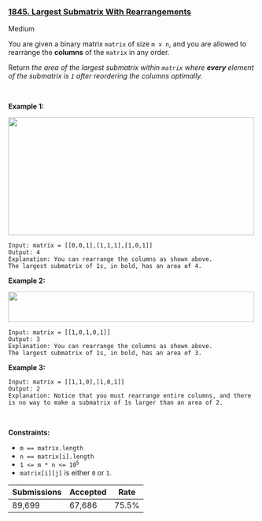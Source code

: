 ### [1845. Largest Submatrix With Rearrangements](https://leetcode.com/problems/largest-submatrix-with-rearrangements/description/?envType=daily-question&envId=2023-11-26)

Medium

You are given a binary matrix `` matrix `` of size `` m x n ``, and you are allowed to rearrange the __columns__ of the `` matrix `` in any order.

Return _the area of the largest submatrix within _`` matrix ``_ where __every__ element of the submatrix is _`` 1 ``_ after reordering the columns optimally._

 

<strong class="example">Example 1:</strong>

<img alt="" src="https://assets.leetcode.com/uploads/2020/12/29/screenshot-2020-12-30-at-40536-pm.png" style="width: 500px; height: 240px;"/>

```
Input: matrix = [[0,0,1],[1,1,1],[1,0,1]]
Output: 4
Explanation: You can rearrange the columns as shown above.
The largest submatrix of 1s, in bold, has an area of 4.
```

<strong class="example">Example 2:</strong>

<img alt="" src="https://assets.leetcode.com/uploads/2020/12/29/screenshot-2020-12-30-at-40852-pm.png" style="width: 500px; height: 62px;"/>

```
Input: matrix = [[1,0,1,0,1]]
Output: 3
Explanation: You can rearrange the columns as shown above.
The largest submatrix of 1s, in bold, has an area of 3.
```

<strong class="example">Example 3:</strong>

```
Input: matrix = [[1,1,0],[1,0,1]]
Output: 2
Explanation: Notice that you must rearrange entire columns, and there is no way to make a submatrix of 1s larger than an area of 2.
```

 

__Constraints:__

*   `` m == matrix.length ``
*   `` n == matrix[i].length ``
*   <code>1 <= m * n <= 10<sup>5</sup></code>
*   `` matrix[i][j] `` is either `` 0 `` or `` 1 ``.

| Submissions    | Accepted     | Rate   |
| -------------- | ------------ | ------ |
| 89,699 | 67,686 | 75.5% |